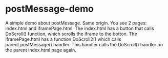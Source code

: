 # postMessage-demo
A simple demo about postMessage. Same origin.  You see 2 pages: index.html and iframePage.html.  The index.html has a button that calls DoScroll() function, which scrolls the iframe to the botton.  The iframePage.html has a function DoScroll2() which calls parent.postMessage() handler.  This handler calls the  DoScroll() handler on the parent index.html page again.
